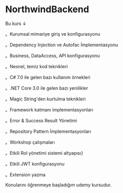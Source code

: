 # NorthwindBackend

Bu kurs ↓

。Kurumsal mimariye giriş ve konfigurasyonu

。Dependency Injection ve Autofac İmplementasyonu

。Business, DataAccess, API konfigurasyonu

。Nesnel, temiz kod teknikleri

。C# 7.0 ile gelen bazı kullanım örnekleri

。.NET Core 3.0 ile gelen bazı yenilikler

。Magic String'den kurtulma teknikleri

。Framework katmanı implementasyonları

。Error & Success Result Yönetimi

。Repository Pattern İmplementasyonları

。Workshop çalışmaları

。Etkili Rol yönetimi sistemi altyapısı}

。Etkili JWT konfigurasyonu

。Extension yazma

Konularını öğrenmeye başladığım udemy kursudur.
